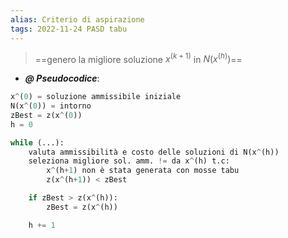 ```yaml
---
alias: Criterio di aspirazione
tags: 2022-11-24 PASD tabu
---
```


> ==genero la migliore soluzione $x^{(k+1)}$ in $N(x^{(h)})$==

- ***@ Pseudocodice***:
```python
x^(0) = soluzione ammissibile iniziale
N(x^(0)) = intorno
zBest = z(x^(0))
h = 0

while (...):
	valuta ammissibilità e costo delle soluzioni di N(x^(h))
	seleziona migliore sol. amm. != da x^(h) t.c:
		x^(h+1) non è stata generata con mosse tabu
		z(x^(h+1)) < zBest

	if zBest > z(x^(h)):
		zBest = z(x^(h))

	h += 1
```